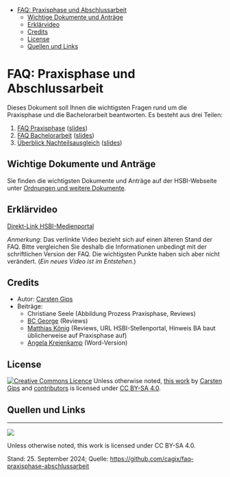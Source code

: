 - [FAQ: Praxisphase und Abschlussarbeit](#faq-praxisphase-und-abschlussarbeit)
  - [Wichtige Dokumente und Anträge](#wichtige-dokumente-und-anträge)
  - [Erklärvideo](#erklärvideo)
  - [Credits](#credits)
  - [License](#license)
  - [Quellen und Links](#quellen-und-links)

# FAQ: Praxisphase und Abschlussarbeit

Dieses Dokument soll Ihnen die wichtigsten Fragen rund um die Praxisphase und die Bachelorarbeit
beantworten. Es besteht aus drei Teilen:

1.  [FAQ Praxisphase](faq_praxisphase.md)
    ([slides](https://github.com/cagix/faq-praxisphase-abschlussarbeit/blob/_slides/faq_praxisphase.pdf))
2.  [FAQ Bachelorarbeit](faq_abschlussarbeit.md)
    ([slides](https://github.com/cagix/faq-praxisphase-abschlussarbeit/blob/_slides/faq_abschlussarbeit.pdf))
3.  [Überblick Nachteilsausgleich](faq_nachteilsausgleich.md)
    ([slides](https://github.com/cagix/faq-praxisphase-abschlussarbeit/blob/_slides/faq_nachteilsausgleich.pdf))

## Wichtige Dokumente und Anträge

Sie finden die wichtigsten Dokumente und Anträge auf der HSBI-Webseite unter
[Ordnungen und weitere Dokumente](https://www.hsbi.de/studiengaenge/downloads/informatik-bachelor).

## Erklärvideo

[Direkt-Link HSBI-Medienportal](https://www.hsbi.de/medienportal/m/b91f1872f5727abc899606ab4fdf23bb2d068fbdf61b6b59e4e25254de7272eb5528d8b9721b6bdaa99796527d0fb9673022ee83d6b4d2d19e83b827fd9d55a7)

*Anmerkung*: Das verlinkte Video bezieht sich auf einen älteren Stand der FAQ. Bitte vergleichen Sie deshalb
die Informationen unbedingt mit der schriftlichen Version der FAQ. Die wichtigsten Punkte haben sich aber
nicht verändert. (*Ein neues Video ist im Entstehen.*)

## Credits

- Autor: [Carsten Gips](https://github.com/cagix)
- Beiträge:
  - Christiane Seele (Abbildung Prozess Praxisphase, Reviews)
  - [BC George](https://github.com/bcg7) (Reviews)
  - [Matthias König](https://github.com/U2654) (Reviews, URL HSBI-Stellenportal, Hinweis BA baut
    üblicherweise auf Praxisphase auf)
  - [Angela Kreienkamp](https://github.com/kreienkamp) (Word-Version)

## License

<a rel="license" href="https://creativecommons.org/licenses/by-sa/4.0/"><img alt="Creative Commons Licence" style="border-width:0;margin:0;display:inline;" src="https://i.creativecommons.org/l/by-sa/4.0/80x15.png" /></a>
Unless otherwise noted, <a href="https://github.com/cagix/faq-praxisphase-abschlussarbeit">this work</a> by <a xmlns:cc="https://creativecommons.org/ns#" href="https://github.com/cagix" property="cc:attributionName" rel="cc:attributionURL">Carsten Gips</a> and <a href="https://github.com/cagix/faq-praxisphase-abschlussarbeit/graphs/contributors">contributors</a> is licensed under <a rel="license" href="https://github.com/cagix/faq-praxisphase-abschlussarbeit/blob/master/LICENSE.md">CC BY-SA 4.0</a>.

<div id="refs">

## Quellen und Links

</div>

------------------------------------------------------------------------

![](https://licensebuttons.net/l/by-sa/4.0/88x31.png)

Unless otherwise noted, this work is licensed under CC BY-SA 4.0.

Stand: 25. September 2024;
Quelle: https://github.com/cagix/faq-praxisphase-abschlussarbeit
